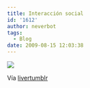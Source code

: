 ```yaml
---
title: Interacción social
id: '1612'
author: neverbot
tags:
  - Blog
date: 2009-08-15 12:03:38
---
```


[![](./DXRTy7Pq1qcyzqyxsfOf03jwo1_400.jpg)](http://livercake.tumblr.com/post/151046808/m-s-que-una-polera-un-estilo-de-vida-via)

Vía [livertumblr](http://livercake.tumblr.com/post/151046808/m-s-que-una-polera-un-estilo-de-vida-via)